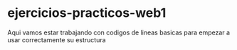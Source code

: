 # ejercicios-practicos-web1
 Aqui vamos estar trabajando con codigos de lineas basicas para empezar a usar correctamente su estructura
